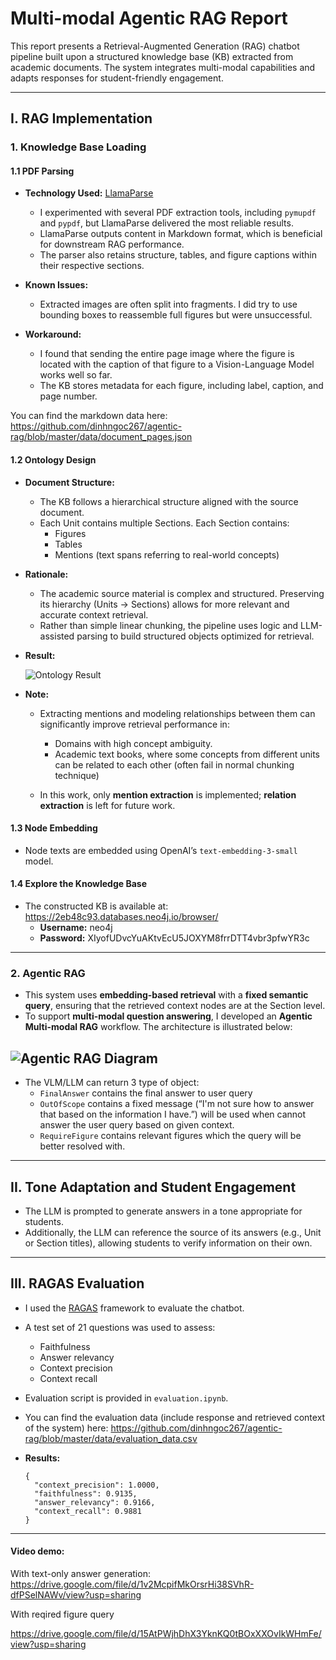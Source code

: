 # Multi-modal Agentic RAG Report

This report presents a Retrieval-Augmented Generation (RAG) chatbot pipeline built upon a structured knowledge base (KB) extracted from academic documents. The system integrates multi-modal capabilities and adapts responses for student-friendly engagement.

---

## I. RAG Implementation

### 1. Knowledge Base Loading

#### 1.1 PDF Parsing

- **Technology Used:** [LlamaParse](https://www.llamaindex.ai/llamaparse)  
  - I experimented with several PDF extraction tools, including `pymupdf` and `pypdf`, but LlamaParse delivered the most reliable results.  
  - LlamaParse outputs content in Markdown format, which is beneficial for downstream RAG performance.  
  - The parser also retains structure, tables, and figure captions within their respective sections.

- **Known Issues:**  
  - Extracted images are often split into fragments. I did try to use bounding boxes to reassemble full figures but were unsuccessful.  

- **Workaround:**  
  - I found that sending the entire page image where the figure is located with the caption of that figure to a Vision-Language Model works well so far.  
  - The KB stores metadata for each figure, including label, caption, and page number.

You can find the markdown data here: https://github.com/dinhngoc267/agentic-rag/blob/master/data/document_pages.json

#### 1.2 Ontology Design

- **Document Structure:**  
  - The KB follows a hierarchical structure aligned with the source document.  
  - Each Unit contains multiple Sections. Each Section contains:
    - Figures
    - Tables
    - Mentions (text spans referring to real-world concepts)

- **Rationale:**  
  - The academic source material is complex and structured. Preserving its hierarchy (Units → Sections) allows for more relevant and accurate context retrieval.  
  - Rather than simple linear chunking, the pipeline uses logic and LLM-assisted parsing to build structured objects optimized for retrieval.

- **Result:**

  ![Ontology Result](https://github.com/user-attachments/assets/e821ea1c-6055-46b9-a354-57face5b58d4)

- **Note:**  
  - Extracting mentions and modeling relationships between them can significantly improve retrieval performance in:
    + Domains with high concept ambiguity.
    + Academic text books, where some concepts from different units can be related to each other (often fail in normal chunking technique)
        
  - In this work, only **mention extraction** is implemented; **relation extraction** is left for future work.

#### 1.3 Node Embedding

- Node texts are embedded using OpenAI’s `text-embedding-3-small` model.

#### 1.4 Explore the Knowledge Base

- The constructed KB is available at:  
  https://2eb48c93.databases.neo4j.io/browser/  
  - **Username:** neo4j  
  - **Password:** XIyofUDvcYuAKtvEcU5JOXYM8frrDTT4vbr3pfwYR3c

---

### 2. Agentic RAG

- This system uses **embedding-based retrieval** with a **fixed semantic query**, ensuring that the retrieved context nodes are at the Section level.
- To support **multi-modal question answering**, I developed an **Agentic Multi-modal RAG** workflow. The architecture is illustrated below:

![Agentic RAG Diagram](https://github.com/user-attachments/assets/9f1dba0b-aa60-40e0-81f4-5763ddfe22f1)
- 
- The VLM/LLM can return 3 type of object:
  - `FinalAnswer` contains the final answer to user query
  - `OutOfScope` contains a fixed message (“I'm not sure how to answer that based on the information I have.”) will be used when cannot answer the user query based on given context. 
  - `RequireFigure` contains relevant figures which the query will be better resolved with. 
---

## II. Tone Adaptation and Student Engagement

- The LLM is prompted to generate answers in a tone appropriate for students.  
- Additionally, the LLM can reference the source of its answers (e.g., Unit or Section titles), allowing students to verify information on their own.

---

## III. RAGAS Evaluation

- I used the [RAGAS](https://github.com/explodinggradients/ragas) framework to evaluate the chatbot.  
- A test set of 21 questions  was used to assess:
  - Faithfulness
  - Answer relevancy
  - Context precision
  - Context recall


- Evaluation script is provided in `evaluation.ipynb`.
- You can find the evaluation data (include response and retrieved context of the system) here: https://github.com/dinhngoc267/agentic-rag/blob/master/data/evaluation_data.csv
- **Results:**

  ```
  {
    "context_precision": 1.0000,
    "faithfulness": 0.9135,
    "answer_relevancy": 0.9166,
    "context_recall": 0.9881
  }
  ```

---

#### Video demo:

With text-only answer generation:
https://drive.google.com/file/d/1v2McpifMkOrsrHi38SVhR-dfPSelNAWv/view?usp=sharing

With reqired figure query

https://drive.google.com/file/d/15AtPWjhDhX3YknKQ0tBOxXXOvIkWHmFe/view?usp=sharing 
